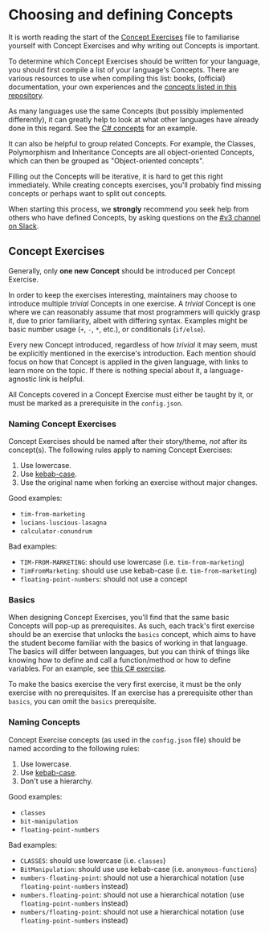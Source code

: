 # Choosing and defining Concepts

It is worth reading the start of the [Concept Exercises](../concept-exercises.md) file to familiarise yourself with Concept Exercises and why writing out Concepts is important.

To determine which Concept Exercises should be written for your language, you should first compile a list of your language's Concepts. There are various resources to use when compiling this list: books, (official) documentation, your own experiences and the [concepts listed in this repository](../../reference/concepts/README.md).

As many languages use the same Concepts (but possibly implemented differently), it can greatly help to look at what other languages have already done in this regard. See the [C# concepts](../../languages/csharp/reference/README.md) for an example.

It can also be helpful to group related Concepts. For example, the Classes, Polymorphism and Inheritance Concepts are all object-oriented Concepts, which can then be grouped as "Object-oriented concepts".

Filling out the Concepts will be iterative, it is hard to get this right immediately. While creating concepts exercises, you'll probably find missing concepts or perhaps want to split out concepts.

When starting this process, we **strongly** recommend you seek help from others who have defined Concepts, by asking questions on the [#v3 channel on Slack](https://exercism-team.slack.com/archives/CR91YFNG3).

## Concept Exercises

Generally, only **one new Concept** should be introduced per Concept Exercise.

In order to keep the exercises interesting, maintainers may choose to introduce multiple _trivial_ Concepts in one exercise.
A _trivial_ Concept is one where we can reasonably assume that most programmers will quickly grasp it, due to prior familiarity, albeit with differing syntax. Examples might be basic number usage (`+`, `-`, `*`, etc.), or conditionals (`if/else`).

Every new Concept introduced, regardless of how _trivial_ it may seem, must be explicitly mentioned in the exercise's introduction. Each mention should focus on how that Concept is applied in the given language, with links to learn more on the topic. If there is nothing special about it, a language-agnostic link is helpful.

All Concepts covered in a Concept Exercise must either be taught by it, or must be marked as a prerequisite in the `config.json`.

### Naming Concept Exercises

Concept Exercises should be named after their story/theme, _not_ after its concept(s). The following rules apply to naming Concept Exercises:

1. Use lowercase.
1. Use [kebab-case][kebab-case].
1. Use the original name when forking an exercise without major changes.

Good examples:

- `tim-from-marketing`
- `lucians-luscious-lasagna`
- `calculator-conundrum`

Bad examples:

- `TIM-FROM-MARKETING`: should use lowercase (i.e. `tim-from-marketing`)
- `TimFromMarketing`: should use use kebab-case (i.e. `tim-from-marketing`)
- `floating-point-numbers`: should not use a concept

### Basics

When designing Concept Exercises, you'll find that the same basic Concepts will pop-up as prerequisites. As such, each track's first exercise should be an exercise that unlocks the `basics` concept, which aims to have the student become familiar with the basics of working in that language. The basics will differ between languages, but you can think of things like knowing how to define and call a function/method or how to define variables. For an example, see [this C# exercise][csharp-lucians-luscious-lasagna].

To make the basics exercise the very first exercise, it must be the only exercise with no prerequisites. If an exercise has a prerequisite other than `basics`, you can omit the `basics` prerequisite.

### Naming Concepts

Concept Exercise concepts (as used in the `config.json` file) should be named according to the following rules:

1. Use lowercase.
1. Use [kebab-case][kebab-case].
1. Don't use a hierarchy.

Good examples:

- `classes`
- `bit-manipulation`
- `floating-point-numbers`

Bad examples:

- `CLASSES`: should use lowercase (i.e. `classes`)
- `BitManipulation`: should use use kebab-case (i.e. `anonymous-functions`)
- `numbers-floating-point`: should not use a hierarchical notation (use `floating-point-numbers` instead)
- `numbers.floating-point`: should not use a hierarchical notation (use `floating-point-numbers` instead)
- `numbers/floating-point`: should not use a hierarchical notation (use `floating-point-numbers` instead)

[kebab-case]: https://en.wiktionary.org/wiki/kebab_case
[csharp-lucians-luscious-lasagna]: https://github.com/exercism/v3/blob/master/languages/csharp/exercises/concept/lucians-luscious-lasagna/.docs/introduction.md

